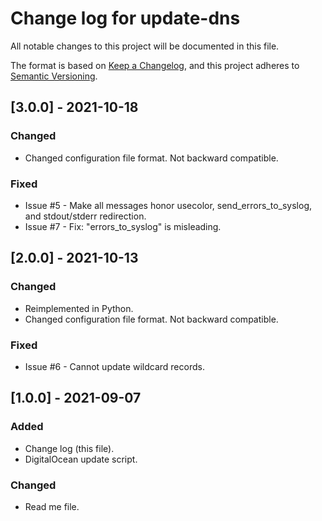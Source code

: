 # Change log for update-dns

All notable changes to this project will be documented in this file.

The format is based on [Keep a Changelog](https://keepachangelog.com/en/1.0.0/), and this project adheres to [Semantic Versioning](https://semver.org/spec/v2.0.0.html).

## [3.0.0] - 2021-10-18
### Changed
- Changed configuration file format. Not backward compatible.
### Fixed
- Issue #5 - Make all messages honor usecolor, send_errors_to_syslog, and stdout/stderr redirection.
- Issue #7 - Fix: "errors_to_syslog" is misleading.

## [2.0.0] - 2021-10-13
### Changed
- Reimplemented in Python.
- Changed configuration file format. Not backward compatible.
### Fixed
- Issue #6 - Cannot update wildcard records.

## [1.0.0] - 2021-09-07
### Added
- Change log (this file).
- DigitalOcean update script.
### Changed
- Read me file.
